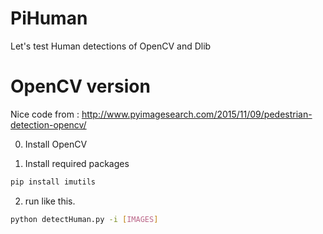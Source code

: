 # PiHuman

Let's test Human detections of OpenCV and Dlib

# OpenCV version

Nice code from : http://www.pyimagesearch.com/2015/11/09/pedestrian-detection-opencv/

0. Install OpenCV

1. Install required packages 
  ```bash
  pip install imutils
  ```

2. run like this.
  ```bash
  python detectHuman.py -i [IMAGES]
  ```


